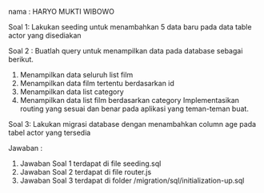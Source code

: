 nama : HARYO MUKTI WIBOWO

Soal 1: Lakukan seeding untuk menambahkan 5 data baru pada data table actor yang disediakan

Soal 2 : Buatlah query untuk menampilkan data pada database sebagai berikut.
1. Menampilkan data seluruh list film
2. Menampilkan data film tertentu berdasarkan id
3. Menampilkan data list category
4. Menampilkan data list film berdasarkan category
Implementasikan routing yang sesuai dan benar pada aplikasi yang teman-teman buat.

Soal 3: Lakukan migrasi database dengan menambahkan column age pada tabel actor yang tersedia


Jawaban :

1. Jawaban Soal 1 terdapat di file seeding.sql
2. Jawaban Soal 2 terdapat di file router.js
3. Jawaban Soal 3 terdapat di folder /migration/sql/initialization-up.sql
